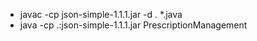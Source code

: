- javac -cp json-simple-1.1.1.jar -d . *.java
- java -cp .:json-simple-1.1.1.jar PrescriptionManagement
